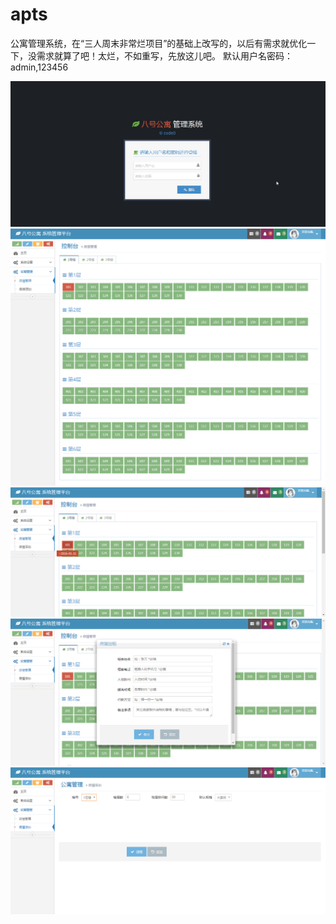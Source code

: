 # apts
公寓管理系统，在“三人周末非常烂项目”的基础上改写的，以后有需求就优化一下，没需求就算了吧！太烂，不如重写，先放这儿吧。
默认用户名密码：admin,123456

![8login](/Doc/8login.png)
![8m1](/Doc/8m1.png)
![8m2](/Doc/8m2.png)
![8m3](/Doc/8m3.png)
![8a1](/Doc/8a1.png)

